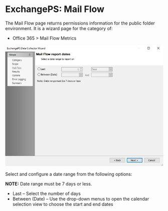 # ExchangePS: Mail Flow

The Mail Flow page returns permissions information for the public folder environment. It is a wizard page for the category of:

- Office 365 > Mail Flow Metrics

![ExchangePS Data Collector Wizard Mail Flow page](../../../../../../static/img/product_docs/accessanalyzer/enterpriseauditor/admin/datacollector/exchangeps/mailflow.webp)

Select and configure a date range from the following options:

__NOTE:__ Date range must be 7 days or less.

- Last – Select the number of days
- Between (Date) – Use the drop-down menus to open the calendar selection view to choose the start and end dates

